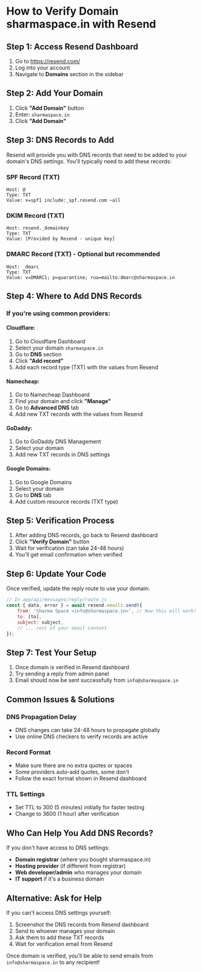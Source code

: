 # How to Verify Domain sharmaspace.in with Resend

## Step 1: Access Resend Dashboard

1. Go to https://resend.com/
2. Log into your account
3. Navigate to **Domains** section in the sidebar

## Step 2: Add Your Domain

1. Click **"Add Domain"** button
2. Enter: `sharmaspace.in`
3. Click **"Add Domain"**

## Step 3: DNS Records to Add

Resend will provide you with DNS records that need to be added to your domain's DNS settings. You'll typically need to add these records:

### SPF Record (TXT)

```
Host: @
Type: TXT
Value: v=spf1 include:_spf.resend.com ~all
```

### DKIM Record (TXT)

```
Host: resend._domainkey
Type: TXT
Value: [Provided by Resend - unique key]
```

### DMARC Record (TXT) - Optional but recommended

```
Host: _dmarc
Type: TXT
Value: v=DMARC1; p=quarantine; rua=mailto:dmarc@sharmaspace.in
```

## Step 4: Where to Add DNS Records

### If you're using common providers:

#### **Cloudflare:**

1. Go to Cloudflare Dashboard
2. Select your domain `sharmaspace.in`
3. Go to **DNS** section
4. Click **"Add record"**
5. Add each record type (TXT) with the values from Resend

#### **Namecheap:**

1. Go to Namecheap Dashboard
2. Find your domain and click **"Manage"**
3. Go to **Advanced DNS** tab
4. Add new TXT records with the values from Resend

#### **GoDaddy:**

1. Go to GoDaddy DNS Management
2. Select your domain
3. Add new TXT records in DNS settings

#### **Google Domains:**

1. Go to Google Domains
2. Select your domain
3. Go to **DNS** tab
4. Add custom resource records (TXT type)

## Step 5: Verification Process

1. After adding DNS records, go back to Resend dashboard
2. Click **"Verify Domain"** button
3. Wait for verification (can take 24-48 hours)
4. You'll get email confirmation when verified

## Step 6: Update Your Code

Once verified, update the reply route to use your domain:

```javascript
// In app/api/messages/reply/route.js
const { data, error } = await resend.emails.send({
	from: 'Sharma Space <info@sharmaspace.in>', // Now this will work!
	to: [to],
	subject: subject,
	// ... rest of your email content
});
```

## Step 7: Test Your Setup

1. Once domain is verified in Resend dashboard
2. Try sending a reply from admin panel
3. Email should now be sent successfully from `info@sharmaspace.in`

## Common Issues & Solutions

### DNS Propagation Delay

- DNS changes can take 24-48 hours to propagate globally
- Use online DNS checkers to verify records are active

### Record Format

- Make sure there are no extra quotes or spaces
- Some providers auto-add quotes, some don't
- Follow the exact format shown in Resend dashboard

### TTL Settings

- Set TTL to 300 (5 minutes) initially for faster testing
- Change to 3600 (1 hour) after verification

## Who Can Help You Add DNS Records?

If you don't have access to DNS settings:

- **Domain registrar** (where you bought sharmaspace.in)
- **Hosting provider** (if different from registrar)
- **Web developer/admin** who manages your domain
- **IT support** if it's a business domain

## Alternative: Ask for Help

If you can't access DNS settings yourself:

1. Screenshot the DNS records from Resend dashboard
2. Send to whoever manages your domain
3. Ask them to add these TXT records
4. Wait for verification email from Resend

Once domain is verified, you'll be able to send emails from `info@sharmaspace.in` to any recipient!
